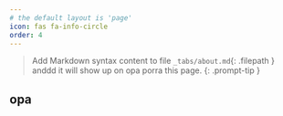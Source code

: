 ```yaml
---
# the default layout is 'page'
icon: fas fa-info-circle
order: 4
---
```


> Add Markdown syntax content to file `_tabs/about.md`{: .filepath } anddd it will show up on opa porra this page.
{: .prompt-tip }


## opa